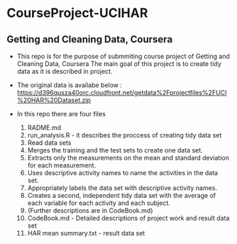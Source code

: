 CourseProject-UCIHAR
====================

Getting and Cleaning Data, Coursera
---------------------

* This repo is for the purpose of submmiting course project of Getting and Cleaning Data, Coursera
The main goal of this project is to create tidy data as it is described in project.

* The original data is availabe below :
  https://d396qusza40orc.cloudfront.net/getdata%2Fprojectfiles%2FUCI%20HAR%20Dataset.zip 

* In this repo there are four files
  1. RADME.md
  2. run_analysis.R - it describes the proccess of creating tidy data set
    1. Read data sets
    2. Merges the training and the test sets to create one data set.
    3. Extracts only the measurements on the mean and standard deviation for each measurement.
    4. Uses descriptive activity names to name the activities in the data set.
    5. Appropriately labels the data set with descriptive activity names. 
    6. Creates a second, independent tidy data set with the average of each variable for each activity and each subject. 
    7. (Further descriptions are in CodeBook.md)
  3. CodeBook.md - Detailed descriptions of project work and result data set
  4. HAR mean summary.txt - result data set


